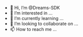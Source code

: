 - 👋 Hi, I’m @Dreams-SDK
- 👀 I’m interested in ...
- 🌱 I’m currently learning ...
- 💞️ I’m looking to collaborate on ...
- 📫 How to reach me ...

<!---
Dreams-SDK/Dreams-SDK is a ✨ special ✨ repository because its `README.md` (this file) appears on your GitHub profile.
You can click the Preview link to take a look at your changes.
--->
